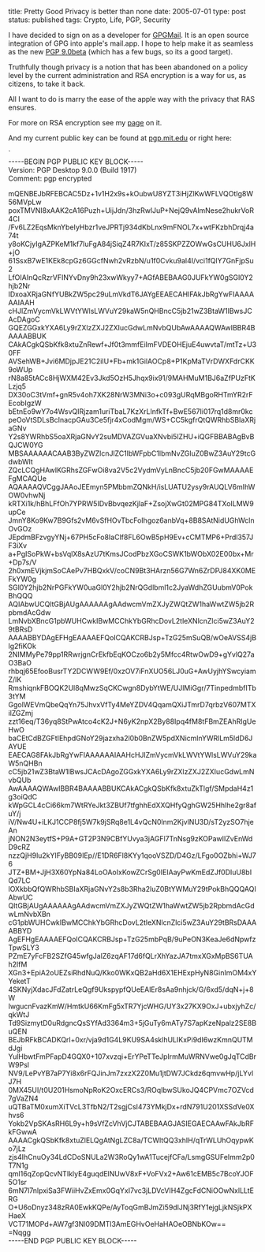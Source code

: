 title: Pretty Good Privacy is better than none
date: 2005-07-01
type: post
status: published
tags: Crypto, Life, PGP, Security


I have decided to sign on as a developer for [GPGMail](http://www.sente.ch/software/GPGMail/English.lproj/GPGMail.html). It is an open source integration of GPG into apple's mail.app. I hope to help make it as seamless as the new [PGP 9.0beta](http://www.pgp.com) (which has a few bugs, so its a good target).

Truthfully though privacy is a notion that has been abandoned on a policy level by the current administration and RSA encryption is a way for us, as citizens, to take it back.

All I want to do is marry the ease of the apple way with the privacy that RAS ensures.

For more on RSA encryption see my [page](http://infimp.net/content.php?content.3) on it.

And my current public key can be found at [pgp.mit.edu](http://pgp.mit.edu) or right here:

`  
-----BEGIN PGP PUBLIC KEY BLOCK-----  
Version: PGP Desktop 9.0.0 (Build 1917)  
Comment: pgp encrypted 

mQENBEJbRFEBCAC5Dz+1v1H2x9s+kOubwU8YZT3iHjZlKwWFLVQOtIg8W56MVpLw  
poxTMVNI8xAAK2cA16Puzh+UijJdn/3hzRwlJuP+NejQ9vAlmNese2hukrVoR4CI  
/Fv6LZ2EqsMknYbeIyHbzr1veJPRTj934dKbLnx9mFNOL7x+wtFKzbhDrqj4a74t  
y8oKCjyIgAZPKeM1kf7IuFgA84jSiqZ4R7KIxT/z85SKPZZOWwGsCUHU6JxlH+jO  
61SsxB7wE1KEk8cpGz6GGcfNwh2vRzbN/u1f0Cvku9al4I/vci1fQlY7GnFjpSu2  
LfOIAInQcRzrVFINYvDny9h23xwWkyy7+AGfABEBAAG0JUFkYW0gSGl0Y2hjb2Nr  
IDxoaXRjaGNfYUBkZW5pc29uLmVkdT6JAYgEEAECAHIFAkJbRgYwFIAAAAAAIAAH  
cHJlZmVycmVkLWVtYWlsLWVuY29kaW5nQHBncC5jb21wZ3BtaW1lBwsJCAcDAgoC  
GQEZGGxkYXA6Ly9rZXlzZXJ2ZXIucGdwLmNvbQUbAwAAAAQWAwIBBR4BAAAABBUK  
CAkACgkQSbKfk8xtuZnRewf+Jf0t3mmfEiImFVDEOHEjuE4uwvtaT/mtTz+U30FF  
AVSehWB+Jvi6MDjpJE21C2iIU+Fb+mk1GilAOCp8+P1KpMaTVrDWXFdrCKK9oWUp  
rN8a85tACc8HjWXM42Ev3Jkd5OzH5Jhqx9ix91/9MAHMuM1BJ6aZfPUzFtKLzjq5  
DX30oC3tVmf+gnR5v4oh7XK28NrW3MNi3o+c093gURqMBgoRHTmYR2rFEcobIgzW  
bEtnEo9wY7o4WsvQIRjzam1uriTbaL7KzXrLlnfkTf+BwE567Ii017rq1d8mr0kc  
peOoVtSDLsBcInacpGAu3Ce5fjr4xCodMgm/WS+CC5kgfrQtQWRhbSBIaXRjaGNv  
Y2s8YWRhbS5oaXRjaGNvY2suMDVAZGVuaXNvbi5lZHU+iQGFBBABAgBvBQJCW0YG  
MBSAAAAAACAAB3ByZWZlcnJlZC1lbWFpbC1lbmNvZGluZ0BwZ3AuY29tcGdwbWlt  
ZQcLCQgHAwIKGRhsZGFwOi8va2V5c2VydmVyLnBncC5jb20FGwMAAAAEFgMCAQUe  
AQAAAAQVCggJAAoJEEmyn5PMbbmZQNkH/isLUATU2ysy9rAUQLV6mIhWOW0vhwNj  
kRTXi1k/hBhLFfOh7YPRW5IDvBbvqezKjlaF+ZsojXwGt02MPG84TXoILMW9upCe  
JmnY8Ko9Kw7B9Gfs2vM6vSfHOvTbcFoIhgoz6anbVq+8B8SAtNidUGhWclnOvGOz  
JEpdmBFzvgyYNj+67PH5cFo8IaClf8FL6OwB5pH9Ev+cCMTMP6+Prdl357JF3iXv  
a+PgISoPkW+bsVqlX8sAzU7tKmsJCodPbzXGoCSWK1bWObX02E00bx+Mr+Dp7s/V  
2h0xmEVjkjmSoCAePv7HBQxkV/coCN9Bt3HArzn56G7Wn6ZrDPJ84XK0MEFkYW0g  
SGl0Y2hjb2NrPGFkYW0uaGl0Y2hjb2NrQGdlbml1c2JyaWdhZGUubmV0PokBhQQQ  
AQIAbwUCQltGBjAUgAAAAAAgAAdwcmVmZXJyZWQtZW1haWwtZW5jb2RpbmdAcGdw  
LmNvbXBncG1pbWUHCwkIBwMCChkYbGRhcDovL2tleXNlcnZlci5wZ3AuY29tBRsD  
AAAABBYDAgEFHgEAAAAEFQoICQAKCRBJsp+TzG25mSuQB/wOeAVSS4jBlg2fiKOk  
2NIMMyPe79pp1RRwrjgnCrEkfbEqKOCzo6b2y5Mfcc4RtwOwD9+gYvlQ27aO3BaO  
rhbqj65EfooBusrTY2DCWW9Ef/0xzOV7iFnXUO56LJ0uG+AwUyjhYSwcyiamZ/lK  
RmshiqnkFBOQK2Ul8qMwzSqCKCwgn8DybYtWE/UJlMiGgr/7TinpedmbfITb3tYM  
GgolWEVmQbeQqYn75JhvxVfTy4MeYZDV4QqamQXiJTmrD7qrbzV607MTXilZGZmj  
zzt16eq/T36yq8StPwAtco4cK2J+N6yK2npX2By88Ipq4fM8tFBmZEAhRlgUeHwO  
baCEtCdBZGFtIEhpdGNoY29jazxha2l0b0BnZW5pdXNicmlnYWRlLm5ldD6JAYUE  
EAECAG8FAkJbRgYwFIAAAAAAIAAHcHJlZmVycmVkLWVtYWlsLWVuY29kaW5nQHBn  
cC5jb21wZ3BtaW1lBwsJCAcDAgoZGGxkYXA6Ly9rZXlzZXJ2ZXIucGdwLmNvbQUb  
AwAAAAQWAwIBBR4BAAAABBUKCAkACgkQSbKfk8xtuZkTlgf/SMpdaH4z1g3oiQdC  
kWpGCL4cCi66km7WtRYeJkt3ZBUf7tfghhEdXXQHfyQghGW25Hhlhe2gr8afuY/j  
iV/Nw4U+iLKJ1CCP8fj5W7k9jSRq8e1L4vQcN0lnm2KjvlNU3D/sT2yzSO7hjeAn  
jNON2N3eytfS+P9A+GT2P3N9CBfYUvya3jAGFl7TnNsg9zKOPawIIZvEnWdD9cRZ  
nzzQjH9lu2kYIFyBB09IEp//E1DR6Fl8KYy1qooVSZD/D4Gz/LFgo0OZbhi+WJ76  
JTZ+BM+JjH3X60YpNa84LoOAoIxKowZCrSg0IEIAayPwKmEdZJf0DIuU8bIQd7LC  
lOXkbbQfQWRhbSBIaXRjaGNvY2s8b3Rha2luZ0BtYWMuY29tPokBhQQQAQIAbwUC  
QltGBjAUgAAAAAAgAAdwcmVmZXJyZWQtZW1haWwtZW5jb2RpbmdAcGdwLmNvbXBn  
cG1pbWUHCwkIBwMCChkYbGRhcDovL2tleXNlcnZlci5wZ3AuY29tBRsDAAAABBYD  
AgEFHgEAAAAEFQoICQAKCRBJsp+TzG25mbPqB/9uPeON3KeaJe6dNpwfzTpwSLY3  
PZmE7yFcFB2SZfG45wfgJalZ6zqAF17d6fQLrXhYazJA7tmxXGxMpBS6TUAh2lfM  
XGn3+EpiA2oUEZsiRhdNuQ/Kko0WKxQB2aHd6X1EHExpHyN8GinImOM4xYYeketT  
4SKNyjXdacJFdZatrLeQgf9UkspypfQUeEAlEr8sAa9nhjck/G/6xd5/dqN+j+8W  
IwgucnFvazKmW/HmtkU66KmFg5xTR7YjcWHG/UY3x27KX9OxJ+ubxjyhZc/qkWtJ  
Td9SizmytD0uRdgncQsSYfAd3364m3+5jGuTy6mATy7S7apKzeNpalz2SE8BuQEN  
BEJbRFkBCADKQrl+0xr/vja9d1G4L9KU9SA4sklhULIKxPi9dI6wzKmnQUTMdJgi  
YulHbwtFmPFapD4GQX0+107xvzqi+ErYPeTTeJpIrmMuWRNVwe0gJqTCdBrW9Psl  
NV9/LePvYB7aP7Yi8x6rFQJinJm7zxzX2Z0Mu1jtDW7JCkdz6qmvwHp/jLYvlJ7H  
0MX45UI/t0U201HsmoNpRoK2OxcERCs3/ROqIbwSUkoJQ4CPVmc7OZVcd7gVaZN4  
uQTBaTM0xumXiTVcL3TfbN2/T2sgjCsI473YMkjDx+rdN791U201XSSdVe0Xhvs6  
Yokb2VpSKAsRH6L9y+h9sVfZcVhVjCJTABEBAAGJASIEGAECAAwFAkJbRFkFGwwA  
AAAACgkQSbKfk8xtuZlELQgAtNgLZC8a/TCWltQQ3xhIH/qTrWLUhOqypwKo7jLz  
zjs4IhCnuOy34LdCDoSNULa2W3RoQy1wA1TucejfCFa/LsmgGSUFeImm2p0T7N1g  
qml16qZopQcvNTIklyE4guqdElNUwV8xF+VoFVx2+Aw61cEMB5c7BcoYJOF5O1sr  
6mN7l7nlpxiSa3FWiiHvZxEmx0GqYxI7vc3jLDVcVIH4ZgcFdCNiOOwNxlLLtERG  
O+U6oDnyz348zRA0EwkKQPe/AyToqGmBJmZi59dlJNj3RfY1ejgLjkNSjkPXHaeX  
VCT71MOPd+AW7gf3Nl09DMTl3AmEGHvOeHaHAOeOBNbKOw==  
=Nqgg  
-----END PGP PUBLIC KEY BLOCK----- 
